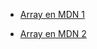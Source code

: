 * [Array en MDN 1](https://goosadfasfsdafsafdasfagl.com/)

* [Array en MDN 2](https://facebook.com/) 

<!-- const validateMD = (direction, arrPaths_) => {
  arrPaths_ = arrPaths_ || [];
  if (fs.statSync(direction).isFile() && path.extname(direction) === '.md') {
      arrPaths_.push(direction)
  }
  else if (fs.statSync(direction).isDirectory()) {
    const arrPathDirec = fs.readdirSync(direction);
    arrPathDirec.forEach(elem => {
      const newRoute = path.join(direction, elem);
      validateMD(newRoute);
    })
  }
  console.log(arrPaths_);
  return arrPaths_
} -->